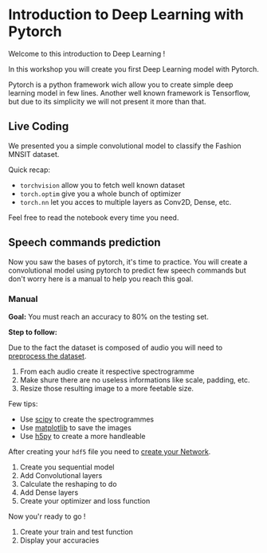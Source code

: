 # Introduction to Deep Learning with Pytorch

Welcome to this introduction to Deep Learning !

In this workshop you will create you first Deep Learning model with Pytorch.

Pytorch is a python framework wich allow you to create simple deep learning model in few lines.
Another well known framework is Tensorflow, but due to its simplicity we will not present it more than that.

## Live Coding

We presented you a simple convolutional model to classify the Fashion MNSIT dataset.

Quick recap: 

- `torchvision` allow you to fetch well known dataset
- `torch.optim` give you a whole bunch of optimizer
- `torch.nn` let you acces to multiple layers as Conv2D, Dense, etc.

Feel free to read the notebook every time you need.

## Speech commands prediction

Now you saw the bases of pytorch, it's time to practice.
You will create a convolutional model using pytorch to predict few speech commands but don't worry here is a manual to help you reach this goal.


### Manual

**Goal:** You must reach an accuracy to 80% on the testing set.

**Step to follow:**

Due to the fact the dataset is composed of audio you will need to <ins>preprocess the dataset</ins>.

1. From each audio create it respective spectrogramme
2. Make shure there are no useless informations like scale, padding, etc.
3. Resize those resulting image to a more feetable size.

Few tips:

- Use [scipy](https://docs.scipy.org/doc/scipy/reference/) to create the spectrogrammes
- Use [matplotlib](https://matplotlib.org/3.1.1/) to save the images
- Use [h5py](https://github.com/h5py/h5py) to create a more handleable

After creating your `hdf5` file you need to <ins>create your Network</ins>.

1. Create you sequential model
2. Add Convolutional layers
3. Calculate the reshaping to do
4. Add Dense layers
5. Create your optimizer and loss function

Now you'r ready to go ! 

1. Create your train and test function
2. Display your accuracies
